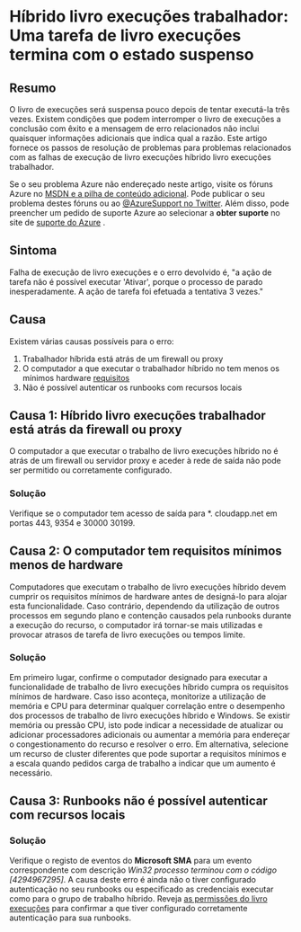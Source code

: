 <properties
   pageTitle="Híbrido livro execuções trabalhador: Uma tarefa de livro execuções termina com o estado suspenso | Microsoft Azure"
   description="Causas sintomas e resoluções para erro de taxas de cessação híbrido livro execuções trabalhador tarefa."
   services="automation"
   documentationCenter=""
   authors="mgoedtel"
   manager="jwhit"
   editor="tysonn" />
<tags
   ms.service="automation"
   ms.devlang="na"
   ms.topic="article"
   ms.tgt_pltfrm="na"
   ms.workload="infrastructure-services"
   ms.date="08/17/2016"
   ms.author="magoedte" />

# <a name="hybrid-runbook-worker-a-runbook-job-terminates-with-a-status-of-suspended"></a>Híbrido livro execuções trabalhador: Uma tarefa de livro execuções termina com o estado suspenso

## <a name="summary"></a>Resumo

O livro de execuções será suspensa pouco depois de tentar executá-la três vezes. Existem condições que podem interromper o livro de execuções a conclusão com êxito e a mensagem de erro relacionados não inclui quaisquer informações adicionais que indica qual a razão. Este artigo fornece os passos de resolução de problemas para problemas relacionados com as falhas de execução de livro execuções híbrido livro execuções trabalhador.

Se o seu problema Azure não endereçado neste artigo, visite os fóruns Azure no [MSDN e a pilha de conteúdo adicional](https://azure.microsoft.com/support/forums/). Pode publicar o seu problema destes fóruns ou ao [ @AzureSupport no Twitter](https://twitter.com/AzureSupport). Além disso, pode preencher um pedido de suporte Azure ao selecionar a **obter suporte** no site de [suporte do Azure](https://azure.microsoft.com/support/options/) .

## <a name="symptom"></a>Sintoma

Falha de execução de livro execuções e o erro devolvido é, "a ação de tarefa não é possível executar 'Ativar', porque o processo de parado inesperadamente. A ação de tarefa foi efetuada a tentativa 3 vezes."


## <a name="cause"></a>Causa

Existem várias causas possíveis para o erro: 

  1. Trabalhador híbrida está atrás de um firewall ou proxy
  2. O computador a que executar o trabalhador híbrido no tem menos os mínimos hardware [requisitos](automation-hybrid-runbook-worker.md#hybrid-runbook-worker-requirements) 
  3. Não é possível autenticar os runbooks com recursos locais


## <a name="cause-1-hybrid-runbook-worker-is-behind-proxy-or-firewall"></a>Causa 1: Híbrido livro execuções trabalhador está atrás da firewall ou proxy

O computador a que executar o trabalho de livro execuções híbrido no é atrás de um firewall ou servidor proxy e aceder à rede de saída não pode ser permitido ou corretamente configurado.

### <a name="solution"></a>Solução

Verifique se o computador tem acesso de saída para *. cloudapp.net em portas 443, 9354 e 30000 30199. 

## <a name="cause-2-computer-has-less-than-minimum-hardware-requirements"></a>Causa 2: O computador tem requisitos mínimos menos de hardware

Computadores que executam o trabalho de livro execuções híbrido devem cumprir os requisitos mínimos de hardware antes de designá-lo para alojar esta funcionalidade. Caso contrário, dependendo da utilização de outros processos em segundo plano e contenção causados pela runbooks durante a execução do recurso, o computador irá tornar-se mais utilizadas e provocar atrasos de tarefa de livro execuções ou tempos limite. 

### <a name="solution"></a>Solução 

Em primeiro lugar, confirme o computador designado para executar a funcionalidade de trabalho de livro execuções híbrido cumpra os requisitos mínimos de hardware.  Caso isso aconteça, monitorize a utilização de memória e CPU para determinar qualquer correlação entre o desempenho dos processos de trabalho de livro execuções híbrido e Windows.  Se existir memória ou pressão CPU, isto pode indicar a necessidade de atualizar ou adicionar processadores adicionais ou aumentar a memória para endereçar o congestionamento do recurso e resolver o erro. Em alternativa, selecione um recurso de cluster diferentes que pode suportar a requisitos mínimos e a escala quando pedidos carga de trabalho a indicar que um aumento é necessário.         

## <a name="cause-3-runbooks-cannot-authenticate-with-local-resources"></a>Causa 3: Runbooks não é possível autenticar com recursos locais

### <a name="solution"></a>Solução

Verifique o registo de eventos do **Microsoft SMA** para um evento correspondente com descrição *Win32 processo terminou com o código [4294967295]*.  A causa deste erro é ainda não o tiver configurado autenticação no seu runbooks ou especificado as credenciais executar como para o grupo de trabalho híbrido.  Reveja [as permissões do livro execuções](automation-hybrid-runbook-worker.md#runbook-permissions) para confirmar a que tiver configurado corretamente autenticação para sua runbooks.  


 

